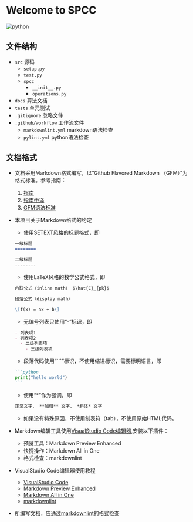 Welcome to SPCC
====

![python](https://img.shields.io/badge/python-3.8%20|%203.9%20|%203.10-blue)

文件结构
----

- `src` 源码
  - `setup.py`
  - `test.py`
  - `spcc`
    - `__init__.py`
    - `operations.py`
- `docs` 算法文档
- `tests` 单元测试
- `.gitignore` 忽略文件
- `.github/workflow` 工作流文件
  - `markdownlint.yml` markdown语法检查
  - `pylint.yml` python语法检查

文档格式
----

- 文档采用Markdown格式编写，以“Github Flavored Markdown （GFM）”为格式标准。参考指南：
  1. [指南](https://www.markdownguide.org/)
  2. [指南中译](https://www.markdown.xyz/)
  3. [GFM语法标准](https://github.github.com/gfm/)
- 本项目关于Markdown格式的约定
  - 使用SETEXT风格的标题格式，即

  ```markdown
  一级标题
  ========
  
  二级标题
  --------
  ```

  - 使用LaTeX风格的数学公式格式，即

  ```markdown
  内联公式（inline math） $\hat{C}_{pk}$ 
  
  段落公式（display math）
  
  \[f(x) = ax + b\]
  ```

  - 无编号列表只使用“-”标识，即

  ```markdown
  - 列表项1
  - 列表项2
    - 二级列表项
      - 三级列表项
  ```

  - 段落代码使用“```”标识，不使用缩进标识，需要标明语言，即
  
  ````markdown
  ```python
  print("hello world")
  ```
  ````
  
  - 使用“*”作为强调，即
  
  ```markdown
  正常文字， **加粗** 文字， *斜体* 文字
  ```

  - 如果没有特殊原因，不使用制表符（tab），不使用原始HTML代码。
- Markdown编辑工具使用[VisualStudio Code编辑器](https://code.visualstudio.com/download),安装以下插件：
  - 预览工具：Markdown Preview Enhanced
  - 快捷操作：Markdown All in One
  - 格式检查：markdownlint
- VisualStudio Code编辑器使用教程
  - [VisualStudio Code](https://code.visualstudio.com/docs/languages/markdown)
  - [Markdown Preview Enhanced](https://shd101wyy.github.io/markdown-preview-enhanced/#/zh-cn/)
  - [Markdown All in One](https://github.com/yzhang-gh/vscode-markdown)
  - [markdownlint](https://github.com/DavidAnson/vscode-markdownlint)
- 所编写文档，应通过[markdownlint](https://github.com/DavidAnson/vscode-markdownlint)的格式检查

